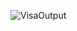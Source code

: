![VisaOutput](https://user-images.githubusercontent.com/73002131/150522095-6d3ca44c-a457-4009-8f47-6921243a9fd1.jpeg)
